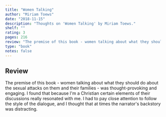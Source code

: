 ```yaml
---
title: "Women Talking"
author: "Miriam Toews"
date: "2018-11-15"
description: "Thoughts on 'Women Talking' by Miriam Toews."
shelf: ""
rating: 3
pages: 216
review: "The premise of this book - women talking about what they should do about the sexual attacks on them and their families - was thought-provoking and engaging. I found that because I'm a Christian certain elements of their discussions really resonated with me. I had to pay close attention to follow the style of the dialogue, and I thought that at times the narrator's backstory was distracting."
type: "book"
notes: false
---
```


## Review

The premise of this book - women talking about what they should do about the sexual attacks on them and their families - was thought-provoking and engaging. I found that because I'm a Christian certain elements of their discussions really resonated with me. I had to pay close attention to follow the style of the dialogue, and I thought that at times the narrator's backstory was distracting.
